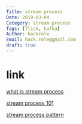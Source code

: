 ```yaml
---
Title: stream process
Date: 2019-03-04
Category: stream-process
Tags: [flick, kafka]
Author: hackrole
Email: hack.role@gmail.com
draft: true
---
```


# link

[what is stream process](https://medium.com/stream-processing/what-is-stream-processing-1eadfca11b97)

[stream process 101](https://wso2.com/library/articles/2018/02/stream-processing-101-from-sql-to-streaming-sql-in-ten-minutes/)

[stream process pattern](https://iwringer.wordpress.com/2015/08/03/patterns-for-streaming-realtime-analytics/)
